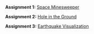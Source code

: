 **Assignment 1:** [Space Minesweeper](https://github.com/CSCI-4611-Spring-2024/Assignments/blob/main/Assignment-1/README.md)

**Assignment 2:** [Hole in the Ground](https://github.com/CSCI-4611-Spring-2024/Assignments/blob/main/Assignment-2/README.md)

**Assignment 3:** [Earthquake Visualization](https://github.com/CSCI-4611-Spring-2024/Assignments/blob/main/Assignment-3/README.md)
